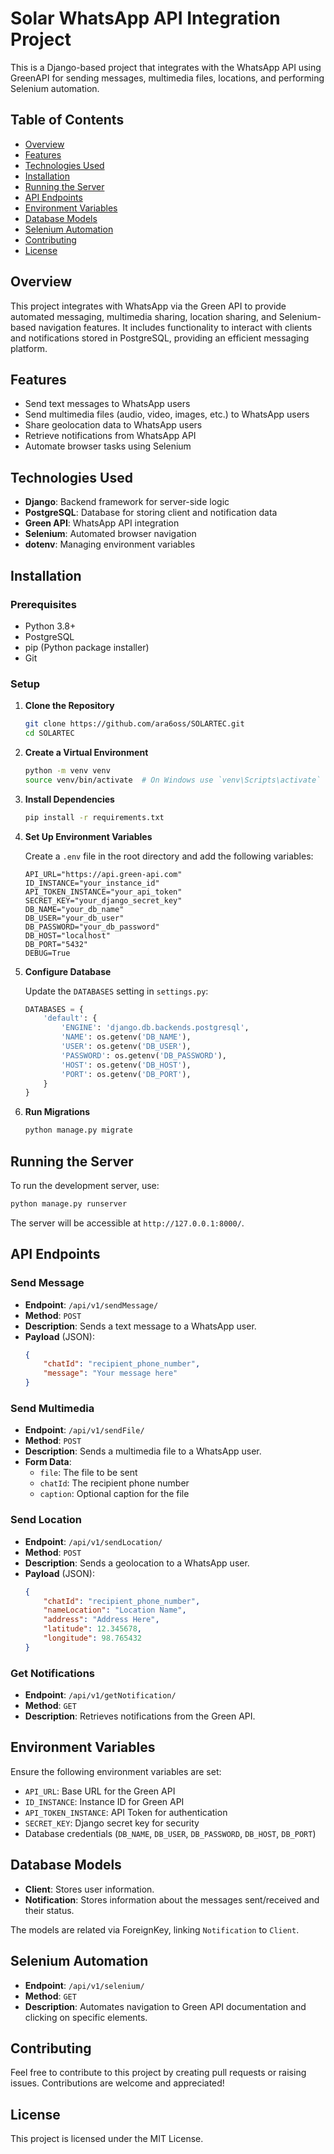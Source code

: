 # Solar WhatsApp API Integration Project

This is a Django-based project that integrates with the WhatsApp API using GreenAPI for sending messages, multimedia files, locations, and performing Selenium automation.

## Table of Contents
- [Overview](#overview)
- [Features](#features)
- [Technologies Used](#technologies-used)
- [Installation](#installation)
- [Running the Server](#running-the-server)
- [API Endpoints](#api-endpoints)
- [Environment Variables](#environment-variables)
- [Database Models](#database-models)
- [Selenium Automation](#selenium-automation)
- [Contributing](#contributing)
- [License](#license)

## Overview
This project integrates with WhatsApp via the Green API to provide automated messaging, multimedia sharing, location sharing, and Selenium-based navigation features. It includes functionality to interact with clients and notifications stored in PostgreSQL, providing an efficient messaging platform.

## Features
- Send text messages to WhatsApp users
- Send multimedia files (audio, video, images, etc.) to WhatsApp users
- Share geolocation data to WhatsApp users
- Retrieve notifications from WhatsApp API
- Automate browser tasks using Selenium

## Technologies Used
- **Django**: Backend framework for server-side logic
- **PostgreSQL**: Database for storing client and notification data
- **Green API**: WhatsApp API integration
- **Selenium**: Automated browser navigation
- **dotenv**: Managing environment variables

## Installation

### Prerequisites
- Python 3.8+
- PostgreSQL
- pip (Python package installer)
- Git

### Setup

1. **Clone the Repository**

   ```sh
   git clone https://github.com/ara6oss/SOLARTEC.git
   cd SOLARTEC
   ```

2. **Create a Virtual Environment**

   ```sh
   python -m venv venv
   source venv/bin/activate  # On Windows use `venv\Scripts\activate`
   ```

3. **Install Dependencies**

   ```sh
   pip install -r requirements.txt
   ```

4. **Set Up Environment Variables**

   Create a `.env` file in the root directory and add the following variables:

   ```env
   API_URL="https://api.green-api.com"
   ID_INSTANCE="your_instance_id"
   API_TOKEN_INSTANCE="your_api_token"
   SECRET_KEY="your_django_secret_key"
   DB_NAME="your_db_name"
   DB_USER="your_db_user"
   DB_PASSWORD="your_db_password"
   DB_HOST="localhost"
   DB_PORT="5432"
   DEBUG=True
   ```

5. **Configure Database**

   Update the `DATABASES` setting in `settings.py`:

   ```python
   DATABASES = {
       'default': {
           'ENGINE': 'django.db.backends.postgresql',
           'NAME': os.getenv('DB_NAME'),
           'USER': os.getenv('DB_USER'),
           'PASSWORD': os.getenv('DB_PASSWORD'),
           'HOST': os.getenv('DB_HOST'),
           'PORT': os.getenv('DB_PORT'),
       }
   }
   ```

6. **Run Migrations**

   ```sh
   python manage.py migrate
   ```

## Running the Server

To run the development server, use:

```sh
python manage.py runserver
```

The server will be accessible at `http://127.0.0.1:8000/`.

## API Endpoints

### Send Message
- **Endpoint**: `/api/v1/sendMessage/`
- **Method**: `POST`
- **Description**: Sends a text message to a WhatsApp user.
- **Payload** (JSON):
  ```json
  {
      "chatId": "recipient_phone_number",
      "message": "Your message here"
  }
  ```

### Send Multimedia
- **Endpoint**: `/api/v1/sendFile/`
- **Method**: `POST`
- **Description**: Sends a multimedia file to a WhatsApp user.
- **Form Data**:
  - `file`: The file to be sent
  - `chatId`: The recipient phone number
  - `caption`: Optional caption for the file

### Send Location
- **Endpoint**: `/api/v1/sendLocation/`
- **Method**: `POST`
- **Description**: Sends a geolocation to a WhatsApp user.
- **Payload** (JSON):
  ```json
  {
      "chatId": "recipient_phone_number",
      "nameLocation": "Location Name",
      "address": "Address Here",
      "latitude": 12.345678,
      "longitude": 98.765432
  }
  ```

### Get Notifications
- **Endpoint**: `/api/v1/getNotification/`
- **Method**: `GET`
- **Description**: Retrieves notifications from the Green API.

## Environment Variables
Ensure the following environment variables are set:
- `API_URL`: Base URL for the Green API
- `ID_INSTANCE`: Instance ID for Green API
- `API_TOKEN_INSTANCE`: API Token for authentication
- `SECRET_KEY`: Django secret key for security
- Database credentials (`DB_NAME`, `DB_USER`, `DB_PASSWORD`, `DB_HOST`, `DB_PORT`)

## Database Models
- **Client**: Stores user information.
- **Notification**: Stores information about the messages sent/received and their status.

The models are related via ForeignKey, linking `Notification` to `Client`.

## Selenium Automation
- **Endpoint**: `/api/v1/selenium/`
- **Method**: `GET`
- **Description**: Automates navigation to Green API documentation and clicking on specific elements.

## Contributing
Feel free to contribute to this project by creating pull requests or raising issues. Contributions are welcome and appreciated!

## License
This project is licensed under the MIT License.
